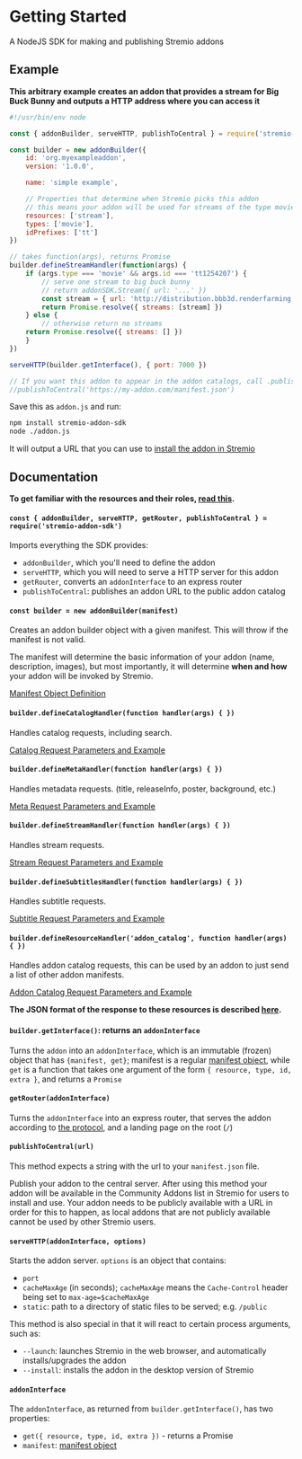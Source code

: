 # Getting Started

A NodeJS SDK for making and publishing Stremio addons

## Example

**This arbitrary example creates an addon that provides a stream for Big Buck Bunny and outputs a HTTP address where you can access it**

```javascript
#!/usr/bin/env node

const { addonBuilder, serveHTTP, publishToCentral } = require('stremio-addon-sdk')

const builder = new addonBuilder({
    id: 'org.myexampleaddon',
    version: '1.0.0',

    name: 'simple example',

    // Properties that determine when Stremio picks this addon
    // this means your addon will be used for streams of the type movie
    resources: ['stream'],
    types: ['movie'],
    idPrefixes: ['tt']
})

// takes function(args), returns Promise
builder.defineStreamHandler(function(args) {
    if (args.type === 'movie' && args.id === 'tt1254207') {
        // serve one stream to big buck bunny
        // return addonSDK.Stream({ url: '...' })
        const stream = { url: 'http://distribution.bbb3d.renderfarming.net/video/mp4/bbb_sunflower_1080p_30fps_normal.mp4' }
        return Promise.resolve({ streams: [stream] })
    } else {
        // otherwise return no streams
	return Promise.resolve({ streams: [] })
    }
})

serveHTTP(builder.getInterface(), { port: 7000 })

// If you want this addon to appear in the addon catalogs, call .publishToCentral() with the publically available URL to your manifest
//publishToCentral('https://my-addon.com/manifest.json')

```

Save this as `addon.js` and run:

```bash
npm install stremio-addon-sdk
node ./addon.js
```

It will output a URL that you can use to [install the addon in Stremio](./docs/testing.md#how-to-install-add-on-in-stremio)

## Documentation

**To get familiar with the resources and their roles, [read this](./api/README.md).**

#### `const { addonBuilder, serveHTTP, getRouter, publishToCentral } = require('stremio-addon-sdk')`

Imports everything the SDK provides:

* `addonBuilder`, which you'll need to define the addon
* `serveHTTP`, which you will need to serve a HTTP server for this addon
* `getRouter`, converts an `addonInterface` to an express router
* `publishToCentral`: publishes an addon URL to the public addon catalog


#### `const builder = new addonBuilder(manifest)`

Creates an addon builder object with a given manifest. This will throw if the manifest is not valid.

The manifest will determine the basic information of your addon (name, description, images), but most importantly, it will determine **when and how** your addon will be invoked by Stremio.

[Manifest Object Definition](./api/responses/manifest.md)


#### `builder.defineCatalogHandler(function handler(args) { })`

Handles catalog requests, including search.

[Catalog Request Parameters and Example](./api/requests/defineCatalogHandler.md)


#### `builder.defineMetaHandler(function handler(args) { })`

Handles metadata requests. (title, releaseInfo, poster, background, etc.)

[Meta Request Parameters and Example](./api/requests/defineMetaHandler.md)


#### `builder.defineStreamHandler(function handler(args) { })`

Handles stream requests.

[Stream Request Parameters and Example](./api/requests/defineStreamHandler.md)


#### `builder.defineSubtitlesHandler(function handler(args) { })`

Handles subtitle requests.

[Subtitle Request Parameters and Example](./api/requests/defineSubtitlesHandler.md)


#### `builder.defineResourceHandler('addon_catalog', function handler(args) { })`

Handles addon catalog requests, this can be used by an addon to just send a list of other addon manifests.

[Addon Catalog Request Parameters and Example](./api/requests/defineResourceHandler.md)

**The JSON format of the response to these resources is described [here](./api/responses).**


#### `builder.getInterface()`: returns an `addonInterface`

Turns the `addon` into an `addonInterface`, which is an immutable (frozen) object that has `{manifest, get}`; manifest is a regular [manifest object](./api/responses/manifest.md), while `get` is a function that takes one argument of the form `{ resource, type, id, extra }`, and returns a `Promise`


#### `getRouter(addonInterface)`

Turns the `addonInterface` into an express router, that serves the addon according to [the protocol](./protocol.md), and a landing page on the root (`/`)


#### `publishToCentral(url)`

This method expects a string with the url to your `manifest.json` file.

Publish your addon to the central server. After using this method your addon will be available in the Community Addons list in Stremio for users to install and use. Your addon needs to be publicly available with a URL in order for this to happen, as local addons that are not publicly available cannot be used by other Stremio users.


#### `serveHTTP(addonInterface, options)`

Starts the addon server. `options` is an object that contains:

* `port`
* `cacheMaxAge` (in seconds); `cacheMaxAge` means the `Cache-Control` header being set to `max-age=$cacheMaxAge`
* `static`: path to a directory of static files to be served; e.g. `/public` 

This method is also special in that it will react to certain process arguments, such as:

* `--launch`: launches Stremio in the web browser, and automatically installs/upgrades the addon
* `--install`: installs the addon in the desktop version of Stremio


#### `addonInterface`

The `addonInterface`, as returned from `builder.getInterface()`, has two properties:

* `get({ resource, type, id, extra })` - returns a Promise
* `manifest`: [manifest object](./api/responses/manifest.md)
